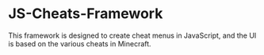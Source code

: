 # JS-Cheats-Framework
This framework is designed to create cheat menus in JavaScript, and the UI is based on the various cheats in Minecraft.
